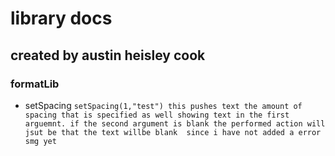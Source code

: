 # library docs
## created by austin heisley cook
### formatLib
- setSpacing
`
setSpacing(1,"test")
this pushes text the amount of spacing that is specified as well showing text in the first arguemnt.
if the second argument is blank the performed action will jsut be that the text willbe blank 
since i have not added a error smg yet
`
